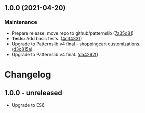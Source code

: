 ## 1.0.0 (2021-04-20)


### Maintenance

* Prepare release, move repo to github/patternslib ([7a35d81](https://github.com/patternslib/pat-shopping-cart/commit/7a35d81df0a7f336798399f3d2f2d003b6c6a94c))
* **Tests:** Add basic tests. ([4c34331](https://github.com/patternslib/pat-shopping-cart/commit/4c3433104411823e203da24eb32b4047bb8dfa20))
* Upgrade to Patternslib v4 final - shoppingcart customizations. ([d3c815a](https://github.com/patternslib/pat-shopping-cart/commit/d3c815a298f20e897906790d911f6dc3b7a627d9))
* Upgrade to Patternslib v4 final. ([da4292f](https://github.com/patternslib/pat-shopping-cart/commit/da4292f59c3d946503e29bdb01b458a61c61daad))

# Changelog


## 1.0.0 - unreleased

- Upgrade to ES6.


